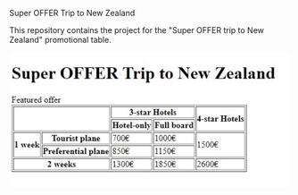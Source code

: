 Super OFFER Trip to New Zealand

This repository contains the project for the "Super OFFER trip to New Zealand" promotional table.

![Featured Offer Table](table.jpg)
